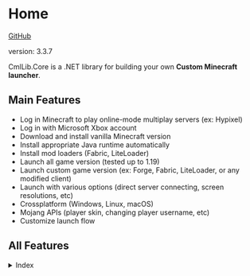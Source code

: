 # Home

[GitHub](https://github.com/CmlLib/CmlLib.Core)

version: 3.3.7

CmlLib.Core is a .NET library for building your own **Custom Minecraft launcher**.

## Main Features

* Log in Minecraft to play online-mode multiplay servers (ex: Hypixel)
* Log in with Microsoft Xbox account
* Download and install vanilla Minecraft version
* Install appropriate Java runtime automatically
* Install mod loaders (Fabric, LiteLoader)
* Launch all game version (tested up to 1.19)
* Launch custom game version (ex: Forge, Fabric, LiteLoader, or any modified client)
* Launch with various options (direct server connecting, screen resolutions, etc)
* Crossplatform (Windows, Linux, macOS)
* Mojang APIs (player skin, changing player username, etc)
* Customize launch flow

## All Features

<details>

<summary>Index</summary>

[CMLauncher.md](getting-started/CMLauncher.md "mention")

* Basic usage
* **Please read this first!**

[Sample-Code.md](resources/Sample-Code.md "mention")

* CmlLibCoreSample: simple console program
* CmlLibWinFormSample: full features

[Common-Errors.md](resources/Common-Errors.md "mention")

* Java runtime errors
* macOS / Linux errors

[MinecraftPath.md](getting-started/MinecraftPath.md "mention")

* Get default minecraft directory
* Create new minecraft directory
* Make custom minecraft directory structure

[mojang-account.md](login-and-sessions/mojang-account.md "mention")

* Get game session from mojang auth server
* Create offline game session

[Microsoft-Xbox-Live-Login.md](login-and-sessions/Microsoft-Xbox-Live-Login.md "mention")

* Login with Xbox account

[Handling-Events.md](getting-started/Handling-Events.md "mention")

* Show progress of downloading files (percentage, file count)
* Show file info of currently downloading file (file name)

[MLaunchOption.md](getting-started/MLaunchOption.md "mention")

* Maximum memory size (-Xmx), Minimum memory size (-Xms)
* Direct server connecting
* Screen resolution, Fullscreen
* Java setting

[Downloader.md](more-apis/Downloader.md "mention")

* AsyncParallelDownloader (default)
* SequenceDownloader

[FileChecker.md](more-apis/FileChecker.md "mention")

* AssetChecker, ClientChecker, LibraryChecker
* Skip file hash checking
* Skip specific game file checking
* Use file mirror server (like BMCLAPI mirror service)
* Make custom file checker

[VersionLoader.md](more-apis/VersionLoader.md "mention")

* Get version metadata list from local directory
* Get version metadata list from mojang server
* Get version metadata list from FabricMC server
* Get version metadata information (version name, type, release date, etc)
* Make custom version loader

[Version.md](more-apis/Version.md "mention")

* Get version information (version name, type, arguments, library list, asset id, etc)

[Installer](Installer/ "mention")

* Install Forge
* Install LiteLoader
* Install FabricMC

[FAQ.md](resources/FAQ.md "mention")

* Launch custom version
* Get game output (logs)
* log4j2

[Get-Minecraft-Changelogs.md](utilities/Get-Minecraft-Changelogs.md "mention")

[Licenses-and-Dependencies.md](resources/Licenses-and-Dependencies.md "mention")

</details>
